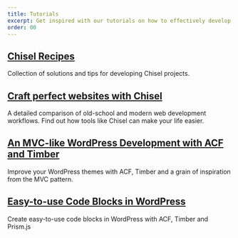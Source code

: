 ```yaml
---
title: Tutorials
excerpt: Get inspired with our tutorials on how to effectively develop websites with Chisel.
order: 00
---
```


## [Chisel Recipes](https://github.com/xfiveco/chisel-recipes)

Collection of solutions and tips for developing Chisel projects.

## [Craft perfect websites with Chisel](https://www.xfive.co/blog/craft-perfect-websites-chisel/)

A detailed comparison of old-school and modern web development workflows. Find out how tools like Chisel can make your life easier.

## [An MVC-like WordPress Development with ACF and Timber](https://www.xfive.co/blog/mvc-like-wordpress-development-acf-timber/)

Improve your WordPress themes with ACF, Timber and a grain of inspiration from the MVC pattern.

## [Easy-to-use Code Blocks in WordPress](https://www.xfive.co/blog/easy-use-code-blocks-wordpress/)

Create easy-to-use code blocks in WordPress with ACF, Timber and Prism.js

